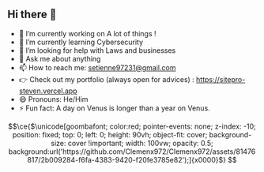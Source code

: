 ## Hi there 👋


- 🔭 I’m currently working on A lot of things !
- 🌱 I’m currently learning Cybersecurity
- 🤔 I’m looking for help with Laws and businesses
- 💬 Ask me about anything
- 📫 How to reach me: setienne97231@gmail.com
- 👉 Check out my portfolio (always open for advices) : https://sitepro-steven.vercel.app
- 😄 Pronouns: He/Him
- ⚡ Fun fact: A day on Venus is longer than a year on Venus.


```math
\ce{$\unicode[goombafont; color:red; pointer-events: none; z-index: -10; position: fixed; top: 0; left: 0; height: 90vh; object-fit: cover; background-size: cover !important; width: 100vw; opacity: 0.5; background:url('https://github.com/Clemenx972/Clemenx972/assets/81476817/2b009284-f6fa-4383-9420-f20fe3785e82');]{x0000}$}
